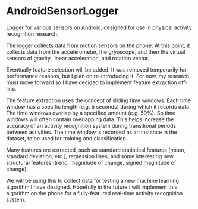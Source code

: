 AndroidSensorLogger
===================

Logger for various sensors on Android, designed for use in physical activity recognition research.

The logger collects data from motion sensors on the phone.  At this point, it collects data from the accelerometer, the gryoscope, and then the virtual sensors of gravity, linear acceleration, and rotation vector.

Eventually feature selection will be added.  It was removed temporarily for performance reasons, but I plan on re-introducing it.  For now, my research must move forward so I have decided to implement feature extraction off-line.

The feature extraction uses the concept of sliding time windows.  Each time window has a specific length (e.g. 5 seconds) during which it records data.  The time windows overlap by a specified amount (e.g. 50%).  So time windows will often contain overlapping data.  This helps increase the accuracy of an activity recognition system during transitional periods between activities.  The time window is recorded as an instance in the dataset, to be used for training and classification.

Many features are extracted, such as standard statistical features (mean, standard deviation, etc.), regression lines, and some interesting new structural features (trend, magnitude of change, signed magnitude of change).

We will be using this to collect data for testing a new machine learning algorithm I have designed.  Hopefully in the future I will implement this algorithm on the phone for a fully-featured real-time activity recognition system.
